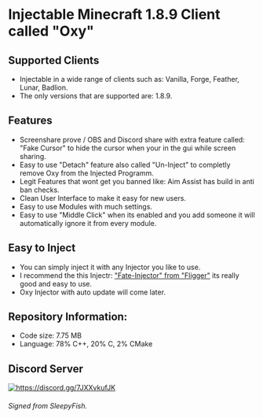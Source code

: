 # Injectable Minecraft 1.8.9 Client called "Oxy"

## Supported Clients
- Injectable in a wide range of clients such as: Vanilla, Forge, Feather, Lunar, Badlion.
- The only versions that are supported are: 1.8.9.

## Features
- Screenshare prove / OBS and Discord share with extra feature called: "Fake Cursor" to hide the cursor when your in the gui while screen sharing.
- Easy to use "Detach" feature also called "Un-Inject" to completly remove Oxy from the Injected Programm.
- Legit Features that wont get you banned like: Aim Assist has build in anti ban checks.
- Clean User Interface to make it easy for new users.
- Easy to use Modules with much settings.
- Easy to use "Middle Click" when its enabled and you add someone it will automatically ignore it from every module.

## Easy to Inject
- You can simply inject it with any Injector you like to use.
- I recommend the this Injectr: ["Fate-Injector" from "Fligger"](https://github.com/fligger/FateInjector) its really good and easy to use.
- Oxy Injector with auto update will come later.

## Repository Information:
- Code size: 7.75 MB
- Language: 78% C++, 20% C, 2% CMake

## Discord Server
<a href="https://discord.gg/7JXXvkufJK"><img src="https://invidget.switchblade.xyz/7JXXvkufJK" alt="https://discord.gg/7JXXvkufJK"/></a>

###### Signed from SleepyFish.
